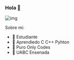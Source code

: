 ### Hola 👋

![img](https://cdn.discordapp.com/attachments/1088654568218443926/1187277607037849710/Git3.png?ex=65964d70&is=6583d870&hm=768a9b69a14658a23de9ffc54d9919d8aa610c63fd908060d9509afc860b46bf&)

Sobre mi:
- 👻 Estudiante
- 🌱 Aprendiedo C   C++   Pyhton
- 🥶 Puro Only Codes
- 🤑 UABC Ensenada
